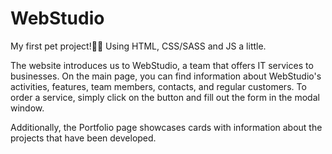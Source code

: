 # WebStudio

My first pet project!:paw_prints::blush: Using HTML, CSS/SASS and JS a little.

The website introduces us to WebStudio, a team that offers IT services to businesses. 
On the main page, you can find information about WebStudio's activities, features, 
team members, contacts, and regular customers. To order a service, simply click 
on the button and fill out the form in the modal window. 

Additionally, the Portfolio page showcases cards with information about the projects 
that have been developed.
